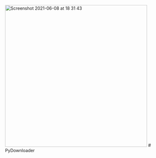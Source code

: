 <img width="464" alt="Screenshot 2021-06-08 at 18 31 43" src="https://user-images.githubusercontent.com/80551568/121199096-e438cd00-c887-11eb-8ebc-baba688e4ea4.png">
# PyDownloader

